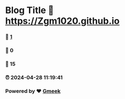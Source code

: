 # Blog Title :link: https://Zgm1020.github.io 
### :page_facing_up: [1](https://Zgm1020.github.io/tag.html) 
### :speech_balloon: 0 
### :hibiscus: 15 
### :alarm_clock: 2024-04-28 11:19:41 
### Powered by :heart: [Gmeek](https://github.com/Meekdai/Gmeek)
